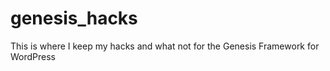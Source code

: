genesis_hacks
=============

This is where I keep my hacks and what not for the Genesis Framework for WordPress
